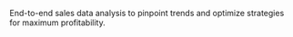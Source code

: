 End-to-end sales data analysis to pinpoint trends and optimize strategies for maximum profitability.
